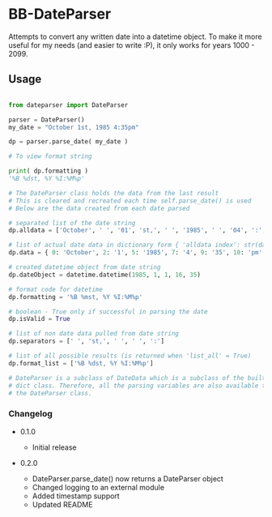 # BB-DateParser

Attempts to convert any written date into a datetime object. To make it more useful for my needs (and easier to write :P), it only works for years 1000 - 2099.

## Usage

```python

from dateparser import DateParser

parser = DateParser()
my_date = "October 1st, 1985 4:35pm"

dp = parser.parse_date( my_date )

# To view format string

print( dp.formatting )
'%B %dst, %Y %I:%M%p'

# The DateParser class holds the data from the last result
# This is cleared and recreated each time self.parse_date() is used
# Below are the data created from each date parsed

# separated list of the date string
dp.alldata = ['October', ' ', '01', 'st,', ' ', '1985', ' ', '04', ':', '35', 'PM']

# list of actual date data in dictionary form { 'alldata index': str(data) }
dp.data = { 0: 'October', 2: '1', 5: '1985', 7: '4', 9: '35', 10: 'pm' }

# created datetime object from date string
dp.dateObject = datetime.datetime(1985, 1, 1, 16, 35)

# format code for datetime
dp.formatting = '%B %mst, %Y %I:%M%p'

# boolean - True only if successful in parsing the date
dp.isValid = True

# list of non date data pulled from date string
dp.separators = [' ', 'st,', ' ', ' ', ':']

# list of all possible results (is returned when 'list_all' = True)
dp.format_list = ['%B %dst, %Y %I:%M%p']

# DateParser is a subclass of DateData which is a subclass of the builtin
# dict class. Therefore, all the parsing variables are also available through
# the DateParser class.

```

### Changelog

- 0.1.0
    - Initial release

- 0.2.0
    - DateParser.parse_date() now returns a DateParser object
    - Changed logging to an external module
    - Added timestamp support
    - Updated README
